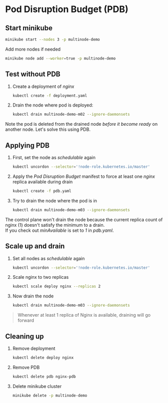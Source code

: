 # Pod Disruption Budget (PDB)

## Start minikube
```bash
minikube start --nodes 3 -p multinode-demo
```

Add more nodes if needed
```bash
minikube node add --worker=true -p multinode-demo
```

## Test without PDB
1. Create a deployment of *nginx*
    ```bash
    kubectl create -f deployment.yaml
    ```

2. Drain the node where pod is deployed:
    ```bash
    kubectl drain multinode-demo-m02 --ignore-daemonsets
    ```

Note the pod is deleted from the drained node *before it become ready* on another node. Let's solve this using PDB.


## Applying PDB
1. First, set the node as *schedulable* again
   ```bash
   kubectl uncordon --selector='!node-role.kubernetes.io/master'
   ```

2. Apply the *Pod Disruption Budget* manifest to force at least one *nginx* replica available during drain
   ```bash
   kubectl create -f pdb.yaml
   ```

3. Try to drain the node where the pod is in
    ```bash
    kubectl drain multinode-demo-m03 --ignore-daemonsets
    ```

The control plane won't drain the node because the current replica count of nginx (1) doesn't satisfy the minimum to a drain.  
If you check out *minAvailable* is set to *1* in *pdb.yaml*.

## Scale up and drain

1. Set all nodes as *schedulable* again
    ```bash
    kubectl uncordon --selector='!node-role.kubernetes.io/master'
    ```

2. Scale nginx to two replicas
    ```bash
    kubectl scale deploy nginx --replicas 2
    ```

3. Now drain the node
    ```bash
    kubectl drain multinode-demo-m03 --ignore-daemonsets
    ```

> Whenever at least 1 replica of Nginx is available, draining will go forward

## Cleaning up
1. Remove deployment
    ```bash
    kubectl delete deploy nginx
    ```

2. Remove PDB
    ```bash
    kubectl delete pdb nginx-pdb
    ```

3. Delete minikube cluster
    ```bash
    minikube delete -p multinode-demo
    ```